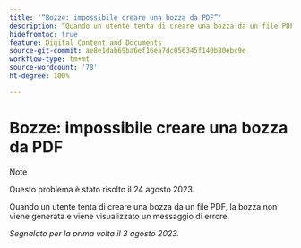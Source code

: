 ```yaml
---
title: '“Bozze: impossibile creare una bozza da PDF”'
description: “Quando un utente tenta di creare una bozza da un file PDF, la bozza non viene generata e viene visualizzato un messaggio di errore.”
hidefromtoc: true
feature: Digital Content and Documents
source-git-commit: ae8e1dab69ba6ef16ea7dc056345f140b80ebc9e
workflow-type: tm+mt
source-wordcount: '78'
ht-degree: 100%

---
```



# Bozze: impossibile creare una bozza da PDF

<!--WF and WFP TOCs-->

>[!NOTE]
>
>Questo problema è stato risolto il 24 agosto 2023.

Quando un utente tenta di creare una bozza da un file PDF, la bozza non viene generata e viene visualizzato un messaggio di errore.

_Segnalato per la prima volta il 3 agosto 2023._